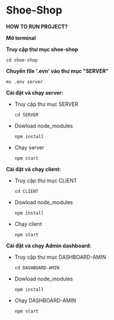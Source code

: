 # Shoe-Shop
**HOW TO RUN PROJECT?**


**Mở terminal**

**Truy cập thư mục shoe-shop**

    cd shoe-shop

**Chuyển file '.evn' vào thư mục "SERVER"**

    mv .env server

**Cài đặt và chạy server:**

- Truy cập thư mục  SERVER

      cd SERVER
    
- Dowload node_modules

      npm install

- Chạy server

      npm start

**Cài đặt và chạy client:**

- Truy cập thư mục CLIENT

      cd CLIENT
    
- Dowload node_modules

      npm install

- Chạy client

      npm start

**Cài đặt và chạy Admin dashboard:**

- Truy cập thư mục DASHBOARD-AMIN

      cd DASHBOARD-AMIN
    
- Dowload node_modules

      npm install

- Chạy DASHBOARD-AMIN

      npm start
